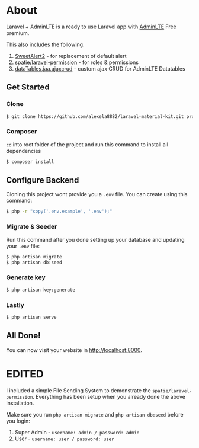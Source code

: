 # About

Laravel + AdminLTE is a ready to use Laravel app with [AdminLTE](https://adminlte.io/) Free premium.

This also includes the following:

1. [SweetAlert2](https://sweetalert2.github.io/) - for replacement of default alert
2. [spatie/laravel-permission](https://github.com/spatie/laravel-permission) - for roles & permissions
3. [dataTables.jaa.ajaxcrud](https://github.com/alexela8882/laravel-adminlte/blob/master/public/plugins/dataTables.jaa.ajaxcrud/) - custom ajax CRUD for AdminLTE Datatables

## Get Started

### Clone

```sh
$ git clone https://github.com/alexela8882/laravel-material-kit.git projectname
```

### Composer

`cd` into root folder of the project and run this command to install all dependencies

```sh
$ composer install
```

## Configure Backend

Cloning this project wont provide you a `.env` file. You can create using this command:

```sh
$ php -r "copy('.env.example', '.env');"
```

### Migrate & Seeder

Run this command after you done setting up your database and updating your `.env` file:

```sh
$ php artisan migrate
$ php artisan db:seed
```

### Generate key

```sh
$ php artisan key:generate
```

### Lastly

```sh
$ php artisan serve
```

## All Done!

You can now visit your website in [http://localhost:8000](http://localhost:8000).

# EDITED

I included a simple File Sending System to demonstrate the `spatie/laravel-permission`.
Everything has been setup when you already done the above installation.

Make sure you run `php artisan migrate` and `php artisan db:seed` before you login:

1. Super Admin - `username: admin / password: admin`
2. User - `username: user / password: user`
